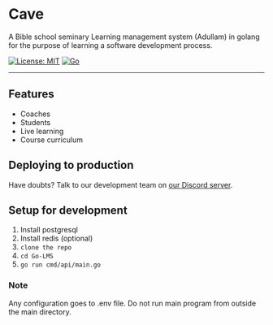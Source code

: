 # Cave
A Bible school seminary Learning management system (Adullam) in golang for the purpose of learning a software development process.


<!--- ![Go-LMS Logo](https://github.com/cbrom/Go-LMS/blob/cbrom/docs/assets/log.png) --->

[![License: MIT](https://img.shields.io/badge/license-MIT-informational)](https://github.com/onos9/cave/blob/master/LICENSE)
[![Go](https://github.com/onos9/cave/workflows/Go/badge.svg?branch=dev)](https://github.com/onos9/cave/actions?query=workflow%3A%22Go%22)

---

## Features

* Coaches
* Students
* Live learning
* Course curriculum 

## Deploying to production

Have doubts? Talk to our development team on [our Discord server](https://discord.gg/fMBfuq).

## Setup for development

1. Install postgresql
2. Install redis (optional)
3. ```clone the repo```
4. ```cd Go-LMS```
5. ```go run cmd/api/main.go```

### Note
Any configuration goes to .env file.
Do not run main program from outside the main directory.

